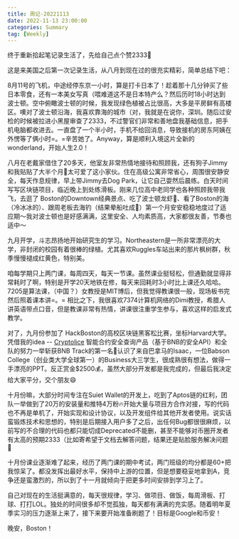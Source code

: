 ```yaml
---
title: 周记-20221113
date: 2022-11-13 23:00:00
categories: Summary
tag: [Weekly]
---
```


终于重新拾起笔记录生活了，先给自己点个赞2333🤪

这是来美国之后第一次记录生活，从八月到现在过的很充实精彩，简单总结下吧：

<!-- more -->

8月11号的飞机，中途经停东京一小时，算是打卡日本了！趁着那十几分钟买了些日本零食，还有一本美女写真（喂难道这不是日本特产么？然后历时18小时达到波士顿。空中俯瞰波士顿的时候，我发现绿色植被占比很高，大多是平房鲜有高楼区。噢对了波士顿沿海，我喜欢靠海的城市（对，我就是在说你，深圳。随后过安检的时候被拉进小黑屋审查了2333，不过警官们非常和善地盘我基础信息，把手机电脑都收进去。一直盘了一个半小时，手机不给回消息，导致接机的房东阿姨在外愣等了俩小时=。=辛苦她了。Anyway，算是顺利入境这片全新的wonderland，开始人生2.0！

八月在老戴家借住了20多天，他室友非常热情地接待和照顾我，还有狗子Jimmy和我贴贴了大半个月🐶太可爱了这小家伙。住在高级公寓非常省心，周围很安静安全，每天作息规律，早上带Jimmy去Dog Park，让它自己耍然后晨练。白天时间写写区块链项目，临近晚上到处练滑板。刚来几位高中老同学也各种照顾我带我飞，去逛了 Boston的Downtown经典景点、吃了波士顿龙虾🦞、看了Boston的海（冷冰冰的）、跟周老板去海钓（结果晕船吐成💩）第一个月安安稳稳地度过了适应期～我对波士顿也是好感满满，这里安全、人均素质高，大家都很友善，节奏也适中～

九月开学，斗志昂扬地开始研究生的学习。Northeastern是一所非常漂亮的大学，非封闭的校园有着很棒的绿植。尤其喜欢Ruggles车站出来的那片枫树群，秋季慢慢褪成红黄色，特别美。

咱每学期只上两门课，每周四天，每天一节课。虽然课业挺轻松，但通勤就显得非常耗时了啊，特别是开学20天地铁在修，每天来回耗时3小时比上课还久哈哈。7205是算法课，（中国？）女教授是MIT博后，但我觉得教课很一般，现场板书完然后照着课本讲=。= 相比之下，我很喜欢7374计算机网络的Dimi教授，希腊人讲英语带点口音，但是教课非常有热情，讲课很注重学生参与，喜欢这样的启发式教学。

对了，九月份参加了 HackBoston的高校区块链黑客松比赛，坐标Harvard大学。凭借我的idea -- [Cryptolice](https://cryptolice.vercel.app/) 智能合约安全查询产品（基于BNB的安全API）和全队的努力一举斩获BNB Track的第一名🥇认识了来自巴拿马的Isaac，一位Babson College（创业类大学全球第一）的Business大三学生，很成熟很有想法，做得一手漂亮的PPT。反正赏金$2500💰，虽然大部分开发都是我完成的，但最后我决定给大家平分，交个朋友😄

十月份嘛，大部分时间专注在Suiet Wallet的开发上，吃到了Aptos链的红利，团队一举做到了20万的安装量和推特4万粉🔥开始大量与项目方合作对接，写的代码也不再是单机了，开始实现和设计协议，以及开发组件给其他开发者使用。说实话蛮锻炼技术和思想的，特别是后期接入用户多了之后，出任何Bug都很很麻烦，以前写的不合理的代码也都只能切成Deprecated不能删，甚至不能够对币圈开发者有太高的预期2333（比如寄希望于文档去解答问题，结果还是贴脸服务解决问题🌚

十月份课业逐渐难了起来，经历了两门课的期中考试，两门班级的均分都是60+把我惊呆了。都没发挥出最好水平，保持中上游的位置，但是想要稳妥地拿到A，竞争还是蛮激烈的，所以到了十一月就倾向于把更多时间安排到学习上了。

自己对现在的生活挺满意的，每天很规律，学习、做项目、做饭，每周滑板、打球、打打LOL。独处的时间很多却不觉孤独，每天都有满满的充实感。随着明年夏季实习的压力逐渐上来了，接下来要开始准备刷题了！目标是Google和币安！

晚安，Boston！



